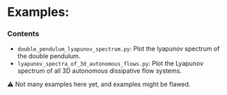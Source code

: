 # Examples:

### Contents
- ``double_pendulum_lyapunov_spectrum.py``: Plot the lyapunov spectrum of the double pendulum.
- ``lyapunov_spectra_of_3d_autonomous_flows.py``: Plot the Lyapunov spectrum of all 3D autonomous dissipative flow systems.

⚠️ Not many examples here yet, and examples might be flawed.


